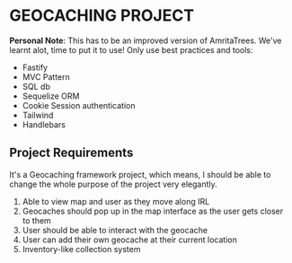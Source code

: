 # GEOCACHING PROJECT

**Personal Note**: This has to be an improved version of AmritaTrees. We've learnt alot, time to put it to use! Only use best practices and tools:

- Fastify
- MVC Pattern
- SQL db
- Sequelize ORM
- Cookie Session authentication
- Tailwind
- Handlebars

## Project Requirements

It's a Geocaching framework project, which means, I should be able to change the whole purpose of the project very elegantly.

1. Able to view map and user as they move along IRL
2. Geocaches should pop up in the map interface as the user gets closer to them
3. User should be able to interact with the geocache
4. User can add their own geocache at their current location
5. Inventory-like collection system
